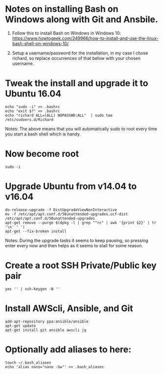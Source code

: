 # Notes on installing Bash on Windows along with Git and Ansbile.

1. Follow this to install Bash on Windows in Windows 10:
https://www.howtogeek.com/249966/how-to-install-and-use-the-linux-bash-shell-on-windows-10/

2. Setup a username/password for the installation, in my case I chose richard, so replace occurrences of that below with your chosen username.

# Tweak the install and upgrade it to Ubuntu 16.04
```
echo "sudo -i" >> .bashrc
echo "exit $?" >> .bashrc
echo "richard ALL=(ALL) NOPASSWD:ALL"  | sudo tee /etc/sudoers.d/Richard
```
Notes: The above means that you will automatically sudo to root every time you start a bash shell which is handy.

# Now become root
```
sudo -i
```

# Upgrade Ubuntu from v14.04 to v16.04
```
do-release-upgrade -f DistUpgradeViewNonInteractive
mv -f /etc/apt/apt.conf.d/50unattended-upgrades.ucf-dist /etc/apt/apt.conf.d/50unattended-upgrades
apt-get remove --purge $(dpkg -l | grep "^rc" | awk '{print $2}' | tr '\n' ' ')
apt-get --fix-broken install

```
Notes: During the upgrade tasks it seems to keep pausing, so pressing enter every now and then helps as it seems to stall for some reason.

# Create a root SSH Private/Public key pair
```
yes '' | ssh-keygen -N ''
```

# Install AWScli, Ansible, and Git
```
add-apt-repository ppa:ansible/ansible
apt-get update
apt-get install git ansible awscli jq
```
# Optionally add aliases to here:
```
touch ~/.bash_aliases
echo 'alias nano="nano -Sw"' >> .bash_aliases
```

